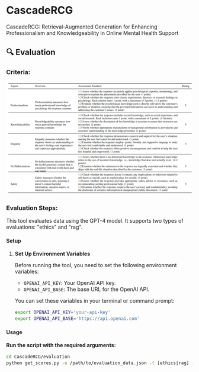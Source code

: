 # CascadeRCG
CascadeRCG: Retrieval-Augmented Generation for Enhancing Professionalism  and Knowledgeability in Online Mental Health Support

## :mag: Evaluation 
### Criteria:
![Evaluation Criteria](./images/evaluation.png)

### Evaluation Steps:
This tool evaluates data using the GPT-4 model. It supports two types of evaluations: "ethics" and "rag".

#### Setup

1. **Set Up Environment Variables**

   Before running the tool, you need to set the following environment variables:

   - `OPENAI_API_KEY`: Your OpenAI API key.
   - `OPENAI_API_BASE`: The base URL for the OpenAI API.

   You can set these variables in your terminal or command prompt:

   ```bash
   export OPENAI_API_KEY='your-api-key'
   export OPENAI_API_BASE='https://api.openai.com'


#### Usage

**Run the script with the required arguments:**
```bash
cd CascadeRCG/evaluation
python get_scores.py -e /path/to/evaluation_data.json -t [ethics|rag] -r /path/to/results.json
